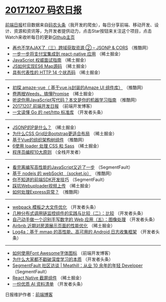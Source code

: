 # [20171207 码农日报](https://toutiao.qdkfweb.cn/date/2017/12/07)

[前端日报](https://qdkfweb.cn/c/news)栏目数据来自[码农头条](https://toutiao.qdkfweb.cn/)（我开发的爬虫），每日分享前端、移动开发、设计、资源和资讯等，为开发者提供动力，点击Star按钮来关注这个项目，点击Watch来收听每日的更新[Github主页](https://github.com/kujian/frontendDaily)
* [再也不学AJAX了（三）跨域获取资源 ② &#8211; JSONP &amp; CORS](https://toutiao.qdkfweb.cn/58917.html) （推酷网）
* [一步一步将支付宝集成到 react-native 应用](https://toutiao.qdkfweb.cn/58939.html) （稀土掘金）
* [JavaScript 权威面试指南](https://toutiao.qdkfweb.cn/58930.html) （稀土掘金）
* [JS如何实现ES6 Map源码](https://toutiao.qdkfweb.cn/58940.html) （稀土掘金）
* [具有代表性的 HTTP 14 个状态码](https://toutiao.qdkfweb.cn/58932.html) （稀土掘金）

***
* [初探 amaze-vue（ 基于vue.js封装的Amaze UI 组件库）](https://toutiao.qdkfweb.cn/58916.html) （推酷网）
* [卷两根Weeds，搞懂Promise](https://toutiao.qdkfweb.cn/58937.html) （稀土掘金）
* [听说你用JavaScript写代码？本文是你的机器学习指南](https://toutiao.qdkfweb.cn/58912.html) （推酷网）
* [20171207 前端开发日报](https://toutiao.qdkfweb.cn/59011.html) （前端开发博客）
* [一文读懂 Go 的 net/http 标准库](https://toutiao.qdkfweb.cn/58856.html) （开发者头条）

***
* [JSONP的P是什么？](https://toutiao.qdkfweb.cn/58933.html) （稀土掘金）
* [为什么CSS Grid比Bootstrap更适合布局](https://toutiao.qdkfweb.cn/58934.html) （稀土掘金）
* [基于Vue的组织架构树组件](https://toutiao.qdkfweb.cn/58915.html) （推酷网）
* [6使用 loader 处理 CSS 和 Sass](https://toutiao.qdkfweb.cn/58929.html) （稀土掘金）
* [程序员编程10大原则](https://toutiao.qdkfweb.cn/58997.html) （全栈开发者）

***
* [看完离编写高性能的JavaScript又近了一步](https://toutiao.qdkfweb.cn/58906.html) （SegmentFault）
* [基于 nodejs 的 webSockt （socket.io）](https://toutiao.qdkfweb.cn/58914.html) （推酷网）
* [你不知道的前端SDK开发技巧](https://toutiao.qdkfweb.cn/58904.html) （SegmentFault）
* [踩坑Webuploader视频上传](https://toutiao.qdkfweb.cn/58936.html) （稀土掘金）
* [如何处理Express异常？](https://toutiao.qdkfweb.cn/58918.html) （推酷网）

***
* [webpack 模板之大文件优化](https://toutiao.qdkfweb.cn/58862.html) （开发者头条）
* [几种分布式调用链监控组件的实践与比较（二）：比较](https://toutiao.qdkfweb.cn/58863.html) （开发者头条）
* [自己动手做一个识别手写数字的 Web 应用（五）：图像处理](https://toutiao.qdkfweb.cn/58854.html) （开发者头条）
* [Airbnb 近期对房源展示页面的性能优化](https://toutiao.qdkfweb.cn/58931.html) （稀土掘金）
* [Log4a：基于 mmap 的高性能、高可用的 Android 日志收集框架](https://toutiao.qdkfweb.cn/58865.html) （开发者头条）

***
* [如何使用Font Awesome字体图标](https://toutiao.qdkfweb.cn/59012.html) （前端开发博客）
* [为什么大家都不戳破深度学习的本质](https://toutiao.qdkfweb.cn/58846.html) （开发者头条）
* [SegmentFault 社区访谈 | Meathill：从业 10 余年的年轻 Developer](https://toutiao.qdkfweb.cn/58903.html) （SegmentFault）
* [React Native 截屏组件](https://toutiao.qdkfweb.cn/58935.html) （稀土掘金）
* [一份优质 AI 资料清单](https://toutiao.qdkfweb.cn/58848.html) （开发者头条）

日报维护作者：[前端博客](https://qdkfweb.cn/) 